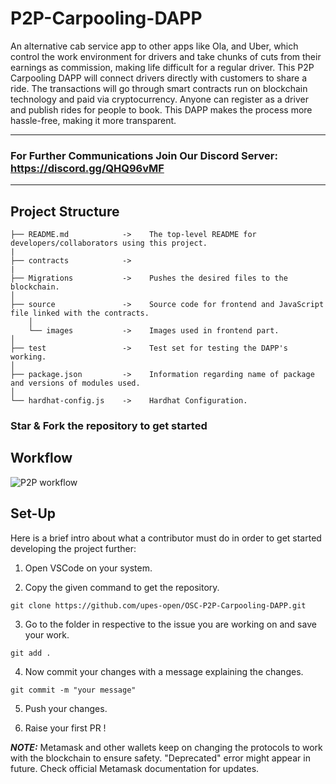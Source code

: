 # P2P-Carpooling-DAPP

An alternative cab service app to other apps like Ola, and Uber, which control the work environment for drivers and take chunks of cuts from their earnings as commission, making life difficult for a regular driver. This P2P Carpooling DAPP will connect drivers directly with customers to share a ride. The transactions will go through smart contracts run on blockchain technology and paid via cryptocurrency. Anyone can register as a driver and publish rides for people to book. This DAPP makes the process more hassle-free, making it more transparent.

<hr>

### For Further Communications Join Our Discord Server: https://discord.gg/QHQ96vMF

<hr>

## Project Structure

    ├── README.md            ->    The top-level README for developers/collaborators using this project.
    |
    ├── contracts            ->    
    |
    ├── Migrations           ->    Pushes the desired files to the blockchain.
    │   
    ├── source               ->    Source code for frontend and JavaScript file linked with the contracts.
        │
        └── images           ->    Images used in frontend part.      
    │
    ├── test                 ->    Test set for testing the DAPP's working.
    │
    ├── package.json         ->    Information regarding name of package and versions of modules used.
    │ 
    └── hardhat-config.js    ->    Hardhat Configuration.     


### Star & Fork the repository to get started


## Workflow
 ![P2P workflow](https://user-images.githubusercontent.com/93368863/171994954-f694afc5-0a50-4662-b9f9-4d4b7c0b253b.png)



## Set-Up
Here is a brief intro about what a contributor must do in order to get started developing the project further:

1. Open VSCode on your system. 

2. Copy the given command to get the repository. 
```shell
git clone https://github.com/upes-open/OSC-P2P-Carpooling-DAPP.git
```
3. Go to the folder in respective to the issue you are working on and save your work.
```shell
git add .
```
4. Now commit your changes with a message explaining the changes. 
```shell
git commit -m "your message"
```
5. Push your changes. 

6. Raise your first PR !

**_NOTE:_** Metamask and other wallets keep on changing the protocols to work with the blockchain to ensure safety. "Deprecated" error might appear in future. Check official Metamask documentation for updates.